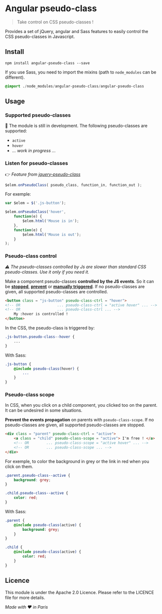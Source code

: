 # Angular pseudo-class
>Take control on CSS pseudo-classes !

Provides a set of jQuery, angular and Sass features to easily control the CSS pseudo-classes in Javascript.


## Install
```shell
npm install angular-pseudo-class --save
```

If you use Sass, you need to import the mixins (path to `node_modules` can be different).
```sass
@import ./node_modules/angular-pseudo-class/angular-pseudo-class

```


## Usage

### Supported pseudo-classes

:construction: The module is still in development.
The following pseudo-classes are supported:
- `active`
- `hover`
- *... work in progress ...*

### Listen for pseudo-classes
:point_right: *Feature from [jquery-pseudo-class](https://github.com/ncoden/jquery-pseudo-class)*
```javascript
$elem.onPseudoClass( pseudo_class, function_in, function_out );
```

For exemple:
```javascript
var $elem = $('.js-button');

$elem.onPseudoClass('hover',
	function(e) {
		$elem.html('Mouse is in');
	},
	function(e) {
		$elem.html('Mouse is out');
	}
);

```

### Pseudo-class control
*:warning: The pseudo-classes controlled by Js are slower than standard CSS pseudo-classes. Use it only if you need it.*

Make a component pseudo-classes **controlled by the JS events**. So it can be **[stopped](https://api.jquery.com/event.preventdefault)**, **[prevent](https://api.jquery.com/event.stopimmediatepropagation)** or **[manually triggered](https://api.jquery.com/trigger)**.
If no pseudo-classes are given, all supported pseudo-classes are controlled.

```html
<button class = "js-button" pseudo-class-ctrl = "hover">
<!-- OR                 ... pseudo-class-ctrl = "active hover" ... -->
<!-- OR                 ... pseudo-class-ctrl ... -->
	My :hover is controlled !
</button>
```

In the CSS, the pseudo-class is triggered by:
```css
.js-button.pseudo-class--hover {
	...
}
```

With Sass:
```sass
.js-button {
	@include pseudo-class(hover) {
		...
	}
}
```

### Pseudo-class scope
In CSS, when you click on a child component, you clicked too on the parent. It can be undesired in some situations.

**Prevent the events propagation** on parents with `pseudo-class-scope`.
If no pseudo-classes are given, all supported pseudo-classes are stopped.

```html
<div class = "parent" pseudo-class-ctrl = "active">
	<a class = "child" pseudo-class-scope = "active"> I'm free ! </a>
	<!-- OR        ... pseudo-class-scope = "active hover" ... -->
	<!-- OR        ... pseudo-class-scope ... -->
</div>
```

For exemple, to color the background in grey or the link in red when you click on them.
```css
.parent.pseudo-class--active {
	background: grey;
}

.child.pseudo-class--active {
	color: red;
}
```

With Sass:
```sass
.parent {
	@include pseudo-class(active) {
		background: grey;
	}
}

.child {
	@include pseudo-class(active) {
		color: red;
	}
}
```


## Licence
This module is under the Apache 2.0 Licence.
Please refer to the LICENCE file for more details.

*Made with :heart: in Paris*
